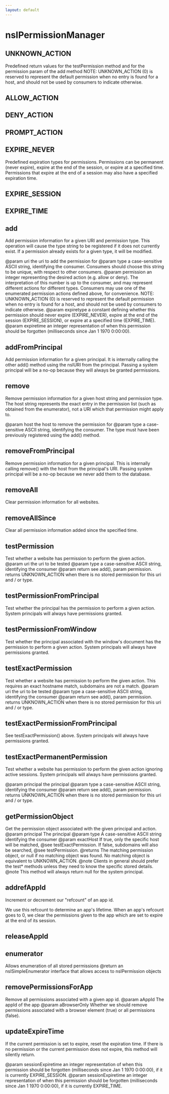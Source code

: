 ```yaml
---
layout: default
---
```


# nsIPermissionManager #

## UNKNOWN_ACTION ##

Predefined return values for the testPermission method and for
the permission param of the add method
NOTE: UNKNOWN_ACTION (0) is reserved to represent the
default permission when no entry is found for a host, and
should not be used by consumers to indicate otherwise.


## ALLOW_ACTION ##

## DENY_ACTION ##

## PROMPT_ACTION ##

## EXPIRE_NEVER ##

Predefined expiration types for permissions.  Permissions can be permanent
(never expire), expire at the end of the session, or expire at a specified
time. Permissions that expire at the end of a session may also have a
specified expiration time.


## EXPIRE_SESSION ##

## EXPIRE_TIME ##

## add ##

Add permission information for a given URI and permission type. This
operation will cause the type string to be registered if it does not
currently exist. If a permission already exists for a given type, it
will be modified.

@param uri         the uri to add the permission for
@param type        a case-sensitive ASCII string, identifying the consumer.
                   Consumers should choose this string to be unique, with
                   respect to other consumers.
@param permission  an integer representing the desired action (e.g. allow
                   or deny). The interpretation of this number is up to the
                   consumer, and may represent different actions for different
                   types. Consumers may use one of the enumerated permission
                   actions defined above, for convenience.
                   NOTE: UNKNOWN_ACTION (0) is reserved to represent the
                   default permission when no entry is found for a host, and
                   should not be used by consumers to indicate otherwise.
@param expiretype  a constant defining whether this permission should
                   never expire (EXPIRE_NEVER), expire at the end of the
                   session (EXPIRE_SESSION), or expire at a specified time
                   (EXPIRE_TIME).
@param expiretime  an integer representation of when this permission
                   should be forgotten (milliseconds since Jan 1 1970 0:00:00). 


## addFromPrincipal ##

Add permission information for a given principal.
It is internally calling the other add() method using the nsIURI from the
principal.
Passing a system principal will be a no-op because they will always be
granted permissions.


## remove ##

Remove permission information for a given host string and permission type.
The host string represents the exact entry in the permission list (such as
obtained from the enumerator), not a URI which that permission might apply
to.

@param host   the host to remove the permission for
@param type   a case-sensitive ASCII string, identifying the consumer. 
              The type must have been previously registered using the
              add() method.


## removeFromPrincipal ##

Remove permission information for a given principal.
This is internally calling remove() with the host from the principal's URI.
Passing system principal will be a no-op because we never add them to the
database.


## removeAll ##

Clear permission information for all websites.


## removeAllSince ##

Clear all permission information added since the specified time.


## testPermission ##

Test whether a website has permission to perform the given action.
@param uri     the uri to be tested
@param type    a case-sensitive ASCII string, identifying the consumer
@param return  see add(), param permission. returns UNKNOWN_ACTION when
               there is no stored permission for this uri and / or type.


## testPermissionFromPrincipal ##

Test whether the principal has the permission to perform a given action.
System principals will always have permissions granted.


## testPermissionFromWindow ##

Test whether the principal associated with the window's document has the
permission to perform a given action.  System principals will always
have permissions granted.


## testExactPermission ##

Test whether a website has permission to perform the given action.
This requires an exact hostname match, subdomains are not a match.
@param uri     the uri to be tested
@param type    a case-sensitive ASCII string, identifying the consumer
@param return  see add(), param permission. returns UNKNOWN_ACTION when
               there is no stored permission for this uri and / or type.


## testExactPermissionFromPrincipal ##

See testExactPermission() above.
System principals will always have permissions granted.


## testExactPermanentPermission ##

Test whether a website has permission to perform the given action
ignoring active sessions.
System principals will always have permissions granted.

@param principal the principal
@param type      a case-sensitive ASCII string, identifying the consumer
@param return    see add(), param permission. returns UNKNOWN_ACTION when
                 there is no stored permission for this uri and / or type.


## getPermissionObject ##

Get the permission object associated with the given principal and action.
@param principal The principal
@param type      A case-sensitive ASCII string identifying the consumer
@param exactHost If true, only the specific host will be matched,
                 @see testExactPermission. If false, subdomains will
                 also be searched, @see testPermission.
@returns The matching permission object, or null if no matching object
         was found. No matching object is equivalent to UNKNOWN_ACTION.
@note Clients in general should prefer the test* methods unless they
      need to know the specific stored details.
@note This method will always return null for the system principal.


## addrefAppId ##

Increment or decrement our "refcount" of an app id.

We use this refcount to determine an app's lifetime.  When an app's
refcount goes to 0, we clear the permissions given to the app which are
set to expire at the end of its session.


## releaseAppId ##

## enumerator ##

Allows enumeration of all stored permissions
@return an nsISimpleEnumerator interface that allows access to
        nsIPermission objects


## removePermissionsForApp ##

Remove all permissions associated with a given app id.
@param aAppId       The appId of the app
@param aBrowserOnly Whether we should remove permissions associated with
                    a browser element (true) or all permissions (false).


## updateExpireTime ##

If the current permission is set to expire, reset the expiration time. If
there is no permission or the current permission does not expire, this
method will silently return.

@param sessionExpiretime  an integer representation of when this permission
                          should be forgotten (milliseconds since
                          Jan 1 1970 0:00:00), if it is currently
                          EXPIRE_SESSION.
@param sessionExpiretime  an integer representation of when this permission
                          should be forgotten (milliseconds since
                          Jan 1 1970 0:00:00), if it is currently
                          EXPIRE_TIME.

